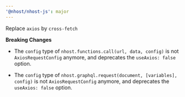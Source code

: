 ```yaml
---
'@nhost/nhost-js': major
---
```


Replace `axios` by `cross-fetch`

**Breaking Changes**

- The `config` type of `nhost.functions.call(url, data, config)` is not `AxiosRequestConfig` anymore, and deprecates the `useAxios: false` option.

- The `config` type of `nhost.graphql.request(document, [variables], config)` is not `AxiosRequestConfig` anymore, and deprecates the `useAxios: false` option.
